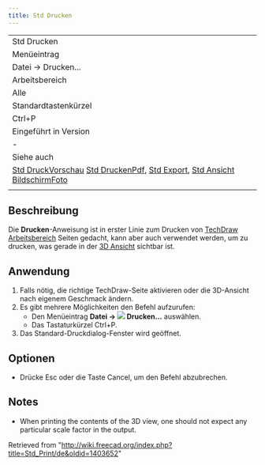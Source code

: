 ```yaml
---
title: Std Drucken
---
```


|                                                                                                                                                                                                                                                  |
| ------------------------------------------------------------------------------------------------------------------------------------------------------------------------------------------------------------------------------------------------ |
| Std Drucken                                                                                                                                                                                                                                      |
| Menüeintrag                                                                                                                                                                                                                                      |
| Datei → Drucken...                                                                                                                                                                                                                               |
| Arbeitsbereich                                                                                                                                                                                                                                   |
| Alle                                                                                                                                                                                                                                             |
| Standardtastenkürzel                                                                                                                                                                                                                             |
| Ctrl+P                                                                                                                                                                                                                                           |
| Eingeführt in Version                                                                                                                                                                                                                            |
| -                                                                                                                                                                                                                                                |
| Siehe auch                                                                                                                                                                                                                                       |
| [Std DruckVorschau](/Std_PrintPreview/de "Std PrintPreview/de") [Std DruckenPdf](/Std_PrintPdf/de "Std PrintPdf/de"), [Std Export](/Std_Export/de "Std Export/de"), [Std Ansicht BildschirmFoto](/Std_ViewScreenShot/de "Std ViewScreenShot/de") |
|                                                                                                                                                                                                                                                  |

## Beschreibung

Die **Drucken**-Anweisung ist in erster Linie zum Drucken von [TechDraw Arbeitsbereich](/TechDraw_Workbench/de "TechDraw Workbench/de") Seiten gedacht, kann aber auch verwendet werden, um zu drucken, was gerade in der [3D Ansicht](/3D_view/de "3D view/de") sichtbar ist.

## Anwendung

1. Falls nötig, die richtige TechDraw-Seite aktivieren oder die 3D-Ansicht nach eigenem Geschmack ändern.
2. Es gibt mehrere Möglichkeiten den Befehl aufzurufen:
   - Den Menüeintrag **Datei → ![](/images/Std_Print.svg) Drucken...** auswählen.
   - Das Tastaturkürzel Ctrl+P.
3. Das Standard-Druckdialog-Fenster wird geöffnet.

## Optionen

- Drücke Esc oder die Taste Cancel, um den Befehl abzubrechen.

## Notes

- When printing the contents of the 3D view, one should not expect any particular scale factor in the output.

Retrieved from "<http://wiki.freecad.org/index.php?title=Std_Print/de&oldid=1403652>"

